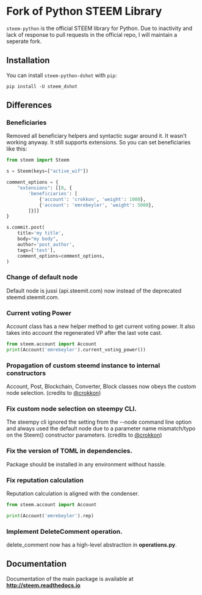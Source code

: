 # Fork of Python STEEM Library

`steem-python` is the official STEEM library for Python. Due to inactivity and lack of response to pull requests in the official repo, I will maintain a seperate fork.


## Installation
You can install `steem-python-dshot` with `pip`:

```
pip install -U steem_dshot
```
## Differences

### Beneficiaries

Removed all beneficiary helpers and syntactic sugar around it. It wasn't working anyway. 
It still supports extensions. So you can set beneficiaries like this:

```python
from steem import Steem

s = Steem(keys=["active_wif"])

comment_options = {
    "extensions": [[0, {
        'beneficiaries': [
            {'account': 'crokkon', 'weight': 1000},
            {'account': 'emrebeyler', 'weight': 5000},
        ]}]]
}

s.commit.post(
    title='my title',
    body="my body",
    author='post_author',
    tags=['test'],
    comment_options=comment_options,
)
```


### Change of default node

Default node is jussi (api.steemit.com) now instead of the deprecated steemd.steemit.com.

### Current voting Power

Account class has a new helper method to get current voting power. It also takes into account the regenerated
VP after the last vote cast.

```python
from steem.account import Account
print(Account('emrebeyler').current_voting_power())
```

### Propagation of custom steemd instance to internal constructors 

Account, Post, Blockchain, Converter, Block classes now obeys the custom node selection. (credits to [@crokkon](https://steemit.com/crokkon))

### Fix custom node selection on steempy CLI.

The steempy cli ignored the setting from the --node command line option and always used the default node due to a parameter name mismatch/typo on the Steem()
constructor parameters.  (credits to [@crokkon](https://steemit.com/crokkon))

### Fix the version of TOML in dependencies.

Package should be installed in any environment without hassle.

### Fix reputation calculation

Reputation calculation is aligned with the condenser. 

```python
from steem.account import Account

print(Account('emrebeyler').rep)
```

### Implement DeleteComment operation.

delete_comment now has a high-level abstraction in **operations.py**. 

## Documentation
Documentation of the main package is available at **http://steem.readthedocs.io**

